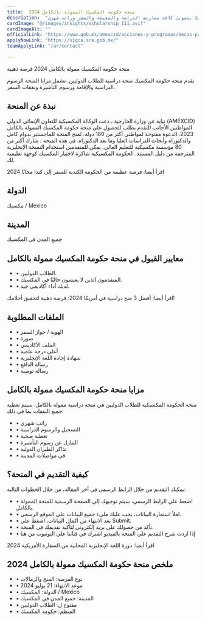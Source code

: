 ```yaml
---
title:  منحة حكومة المكسيك الممولة بالكامل 2024 
description:  "منحة حكومية ممولة بالكامل في جميع التخصصات من حكومة المكسيك بتمويل كافة مصاريف الدراسة والمعيشة والسفر وراتب شهري." 
cardImage: "@/images/insights/scholarship_111.avif" 
cardImageAlt: "" 
officialLink: "https://www.gob.mx/amexcid/acciones-y-programas/becas-para-extranjeros-29785" 
applyNowLink: "https://sigca.sre.gob.mx/" 
teamApplyLink: "/ar/contact"

---
```


منحة حكومة المكسيك ممولة بالكامل 2024 فرصة ذهبية

تقدم منحة حكومة المكسيك منحة دراسية للطلاب الدوليين. تشمل مزايا المنحة الرسوم الدراسية والإقامة ورسوم التأشيرة ونفقات السفر.

## نبذة عن المنحة

نيابة عن وزارة الخارجية ، دعت الوكالة المكسيكية للتعاون الإنمائي الدولي (AMEXCID) المواطنين الأجانب للتقدم بطلب للحصول على منحة حكومة المكسيك الممولة بالكامل 2023. الدعوة مفتوحة لمواطني أكثر من 180 دولة. تُمنح المنحة للماجستير بدوام كامل والدكتوراه وأبحاث الدراسات العليا وما بعد الدكتوراه. في هذه المنحة ، شارك أكثر من 80 مؤسسة مكسيكية للتعليم العالي. يمكن للمتقدمين استخدام النسخة الإنجليزية المترجمة من دليل المستند. الحكومة المكسيكية شاكرة لاختيار المكسيك كوجهة تعليمية لك.

اقرأ أيضا: فرصة عظيمة من الحكومة الكندية للسفر إلى كندا مجانًا 2024

## الدولة

مكسيك / Mexico

## المدينة

جميع المدن في المكسيك

## معايير القبول في منحة حكومة المكسيك ممولة بالكامل

- • الطلاب الدوليين.
- • المتقدمون الذين لا يعيشون حاليًا في المكسيك.
- • لديك أداء أكاديمي جيد.

اقرأ أيضا: أفضل 3 منح دراسية في أمريكا 2024: فرصة ذهبية لتحقيق أحلامك!

## الملفات المطلوبة

- • الهوية / جواز السفر
- • صورة
- • الملف الأكاديمي
- • أعلى درجة علمية
- • شهادة إجادة اللغة الإنجليزية
- • رسالة الدافع
- • رسالة توصية

## مزايا منحة حكومة المكسيك ممولة بالكامل

منحة الحكومة المكسيكية للطلاب الدوليين هي منحة دراسية ممولة بالكامل. سيتم تغطية جميع النفقات بما في ذلك:

- • راتب شهري
- • التسجيل والرسوم الدراسية
- • تغطية صحية
- • التنازل عن رسوم التأشيرة
- • تذاكر الطيران الدولية
- • في مواصلات المدينة

## كيفية التقديم في المنحة؟

يمكنك التقديم من خلال الرابط الرسمي في آخر المقالة، من خلال الخطوات التالية:

- • اضغط علي الرابط الرسمي، سيتم توجيهك إلي الصفحة الرسمية للمنحة الممولة بالكامل.
- • املأ استمارة البيانات، يجب عليك مليء جميع البيانات علي الموقع الرسمي.
- • بعد الانتهاء من اكمال البيانات، اضغط علي Submit.
- • تأكد من حصولك علي بريد إلكتروني لتأكيد تقديمك في المنحة.
- • إذا اردت شرح التقديم علي المنحة بالفيديو اشترك في قناتنا علي اليوتيوب من هنا

اقرأ أيضا: دورة اللغة الإنجليزية المجانية من السفارة الأمريكية 2024

## ملخص منحة حكومة المكسيك ممولة بالكامل 2024

- • نوع الفرصة: المنح والزمالات
- • موعد الانتهاء: 21 يوليو 2024
- • الدولة: المكسيك / Mexico
- • المدينة: جميع المدن في المكسيك
- • مفتوح ل: الطلاب الدوليين
- • المنظم: حكومة المكسيك

